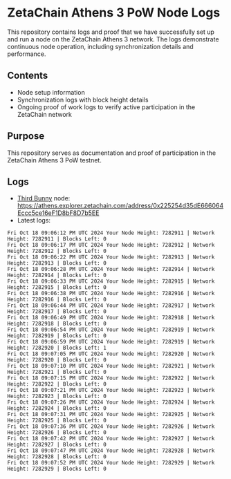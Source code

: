 # ZetaChain Athens 3 PoW Node Logs
This repository contains logs and proof that we have successfully set up and run a node on the ZetaChain Athens 3 network. The logs demonstrate continuous node operation, including synchronization details and performance.

## Contents
- Node setup information
- Synchronization logs with block height details
- Ongoing proof of work logs to verify active participation in the ZetaChain network

## Purpose
This repository serves as documentation and proof of participation in the ZetaChain Athens 3 PoW testnet.

## Logs

- [Third Bunny](https://thirdbunny.xyz/) node: https://athens.explorer.zetachain.com/address/0x225254d35dE666064Eccc5ce16eF1D8bF8D7b5EE
- Latest logs:
```
Fri Oct 18 09:06:12 PM UTC 2024 Your Node Height: 7282911 | Network Height: 7282911 | Blocks Left: 0
Fri Oct 18 09:06:17 PM UTC 2024 Your Node Height: 7282912 | Network Height: 7282912 | Blocks Left: 0
Fri Oct 18 09:06:22 PM UTC 2024 Your Node Height: 7282913 | Network Height: 7282913 | Blocks Left: 0
Fri Oct 18 09:06:28 PM UTC 2024 Your Node Height: 7282914 | Network Height: 7282914 | Blocks Left: 0
Fri Oct 18 09:06:33 PM UTC 2024 Your Node Height: 7282915 | Network Height: 7282915 | Blocks Left: 0
Fri Oct 18 09:06:38 PM UTC 2024 Your Node Height: 7282916 | Network Height: 7282916 | Blocks Left: 0
Fri Oct 18 09:06:44 PM UTC 2024 Your Node Height: 7282917 | Network Height: 7282917 | Blocks Left: 0
Fri Oct 18 09:06:49 PM UTC 2024 Your Node Height: 7282918 | Network Height: 7282918 | Blocks Left: 0
Fri Oct 18 09:06:54 PM UTC 2024 Your Node Height: 7282919 | Network Height: 7282919 | Blocks Left: 0
Fri Oct 18 09:06:59 PM UTC 2024 Your Node Height: 7282919 | Network Height: 7282920 | Blocks Left: 1
Fri Oct 18 09:07:05 PM UTC 2024 Your Node Height: 7282920 | Network Height: 7282920 | Blocks Left: 0
Fri Oct 18 09:07:10 PM UTC 2024 Your Node Height: 7282921 | Network Height: 7282921 | Blocks Left: 0
Fri Oct 18 09:07:15 PM UTC 2024 Your Node Height: 7282922 | Network Height: 7282922 | Blocks Left: 0
Fri Oct 18 09:07:21 PM UTC 2024 Your Node Height: 7282923 | Network Height: 7282923 | Blocks Left: 0
Fri Oct 18 09:07:26 PM UTC 2024 Your Node Height: 7282924 | Network Height: 7282924 | Blocks Left: 0
Fri Oct 18 09:07:31 PM UTC 2024 Your Node Height: 7282925 | Network Height: 7282925 | Blocks Left: 0
Fri Oct 18 09:07:36 PM UTC 2024 Your Node Height: 7282926 | Network Height: 7282926 | Blocks Left: 0
Fri Oct 18 09:07:42 PM UTC 2024 Your Node Height: 7282927 | Network Height: 7282927 | Blocks Left: 0
Fri Oct 18 09:07:47 PM UTC 2024 Your Node Height: 7282928 | Network Height: 7282928 | Blocks Left: 0
Fri Oct 18 09:07:52 PM UTC 2024 Your Node Height: 7282929 | Network Height: 7282929 | Blocks Left: 0
```
